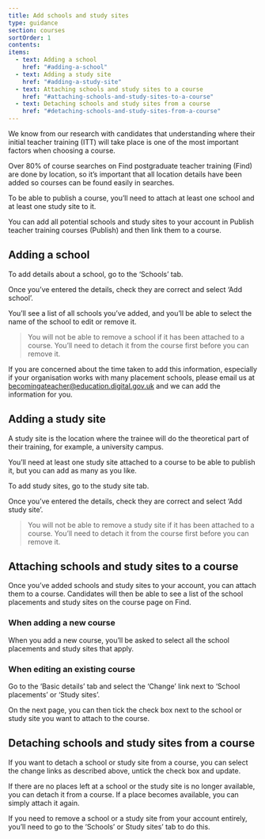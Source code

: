 ```yaml
---
title: Add schools and study sites
type: guidance
section: courses
sortOrder: 1
contents:
items:
  - text: Adding a school
    href: "#adding-a-school"
  - text: Adding a study site
    href: "#adding-a-study-site"
  - text: Attaching schools and study sites to a course
    href: "#attaching-schools-and-study-sites-to-a-course"
  - text: Detaching schools and study sites from a course
    href: "#detaching-schools-and-study-sites-from-a-course"
---
```


We know from our research with candidates that understanding where their initial teacher training (ITT) will take place is one of the most important factors when choosing a course.

Over 80% of course searches on Find postgraduate teacher training (Find) are done by location, so it’s important that all location details have been added so courses can be found easily in searches.

To be able to publish a course, you’ll need to attach at least one school and at least one study site to it.

You can add all potential schools and study sites to your account in Publish teacher training courses (Publish) and then link them to a course.

## Adding a school

 To add details about a school, go to the ‘Schools’ tab.



Once you’ve entered the details, check they are correct and select ‘Add school’.

You’ll see a list of all schools you’ve added, and you’ll be able to select the name of the school to edit or remove it.

> You will not be able to remove a school if it has been attached to a course. You’ll need to detach it from the course first before you can remove it.

If you are concerned about the time taken to add this information, especially if your organisation works with many placement schools, please email us at becomingateacher@education.digital.gov.uk and we can add the information for you.



## Adding a study site

 A study site is the location where the trainee will do the theoretical part of their training, for example, a university campus.

You’ll need at least one study site attached to a course to be able to publish it, but you can add as many as you like.

To add study sites, go to the study site tab.



Once you’ve entered the details, check they are correct and select ‘Add study site’.

> You will not be able to remove a study site if it has been attached to a course. You’ll need to detach it from the course first before you can remove it.

## Attaching schools and study sites to a course

Once you’ve added schools and study sites to your account, you can attach them to a course. Candidates will then be able to see a list of the school placements and study sites on the course page on Find.

### When adding a new course

When you add a new course, you’ll be asked to select all the school placements and study sites that apply.







### When editing an existing course

Go to the ‘Basic details’ tab and select the ‘Change’ link next to ‘School placements’ or ‘Study sites’.



On the next page, you can then tick the check box next to the school or study site you want to attach to the course.

## Detaching schools and study sites from a course

If you want to detach a school or study site from a course, you can select the change links as described above, untick the check box and update.

If there are no places left at a school or the study site is no longer available, you can detach it from a course. If a place becomes available, you can simply attach it again.

If you need to remove a school or a study site from your account entirely, you’ll need to go to the ‘Schools’ or Study sites’ tab to do this.
